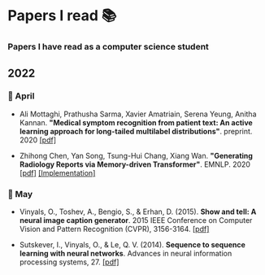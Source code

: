 # Papers I read 📚

### Papers I have read as a computer science student

## 2022

### 🔵 April

- Ali Mottaghi, Prathusha Sarma, Xavier Amatriain, Serena Yeung, Anitha Kannan. **"Medical symptom recognition from patient text: An active learning approach for long-tailed multilabel distributions"**. preprint. 2020 [[pdf]](https://arxiv.org/pdf/2011.06874.pdf)

- Zhihong Chen, Yan Song, Tsung-Hui Chang, Xiang Wan. **"Generating Radiology Reports via Memory-driven Transformer"**. EMNLP. 2020 [[pdf]](https://arxiv.org/pdf/2010.16056.pdf) [[Implementation]](https://github.com/cuhksz-nlp/R2Gen)

### 🔵 May

- Vinyals, O., Toshev, A., Bengio, S., & Erhan, D. (2015). **Show and tell: A neural image caption generator**. 2015 IEEE Conference on Computer Vision and Pattern Recognition (CVPR), 3156-3164. [[pdf]](https://arxiv.org/pdf/1411.4555.pdf)

- Sutskever, I., Vinyals, O., & Le, Q. V. (2014). **Sequence to sequence learning with neural networks**. Advances in neural information processing systems, 27. [[pdf]](https://arxiv.org/pdf/1409.3215.pdf)
